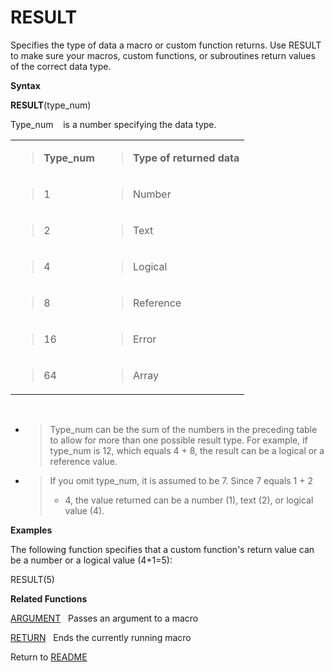 # RESULT

Specifies the type of data a macro or custom function returns. Use
RESULT to make sure your macros, custom functions, or subroutines return
values of the correct data type.

**Syntax**

**RESULT**(type\_num)

Type\_num&nbsp;&nbsp;&nbsp;&nbsp;is a number specifying the data type.

<table>
<tbody>
<tr class="odd">
<td><blockquote>
<p><strong>Type_num</strong></p>
</blockquote></td>
<td><blockquote>
<p><strong>Type of returned data</strong></p>
</blockquote></td>
</tr>
<tr class="even">
<td><blockquote>
<p>1</p>
</blockquote></td>
<td><blockquote>
<p>Number</p>
</blockquote></td>
</tr>
<tr class="odd">
<td><blockquote>
<p>2</p>
</blockquote></td>
<td><blockquote>
<p>Text</p>
</blockquote></td>
</tr>
<tr class="even">
<td><blockquote>
<p>4</p>
</blockquote></td>
<td><blockquote>
<p>Logical</p>
</blockquote></td>
</tr>
<tr class="odd">
<td><blockquote>
<p>8</p>
</blockquote></td>
<td><blockquote>
<p>Reference</p>
</blockquote></td>
</tr>
<tr class="even">
<td><blockquote>
<p>16</p>
</blockquote></td>
<td><blockquote>
<p>Error</p>
</blockquote></td>
</tr>
<tr class="odd">
<td><blockquote>
<p>64</p>
</blockquote></td>
<td><blockquote>
<p>Array</p>
</blockquote></td>
</tr>
</tbody>
</table>

&nbsp;

  - > Type\_num can be the sum of the numbers in the preceding table to
    > allow for more than one possible result type. For example, if
    > type\_num is 12, which equals 4 + 8, the result can be a logical
    > or a reference value.

  - > If you omit type\_num, it is assumed to be 7. Since 7 equals 1 + 2
    > + 4, the value returned can be a number (1), text (2), or logical
    > value (4).


**Examples**

The following function specifies that a custom function's return value
can be a number or a logical value (4+1=5):

RESULT(5)

**Related Functions**

[ARGUMENT](ARGUMENT.md)&nbsp;&nbsp;&nbsp;Passes an argument to a macro

[RETURN](RETURN.md)&nbsp;&nbsp;&nbsp;Ends the currently running macro



Return to [README](README.md)

